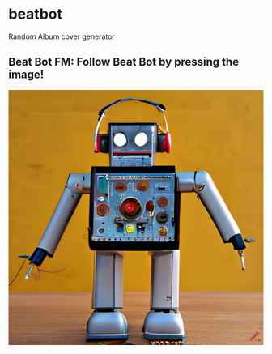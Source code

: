 # beatbot
Random Album cover generator


## Beat Bot FM: Follow Beat Bot by pressing the image! 
<a href="https://twitter.com/BotBeatsFM1?ref_src=twsrc%5Etfw">![Beat Bot](beatbot2.png)
  
